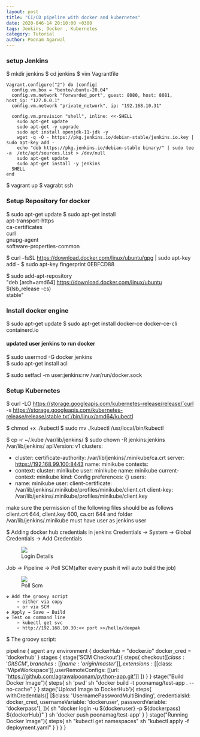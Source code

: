 ```yaml
---
layout: post
title: "CI/CD pipeline with docker and kubernetes"
date: 2020-046-14 20:10:00 +0300
tags: Jenkins, Docker , Kubernetes
category: Tutorial
author: Poonam Agarwal
---
```


### setup Jenkins
$ mkdir jenkins
$ cd jenkins
$ vim Vagrantfile

	Vagrant.configure("2") do |config|
	  config.vm.box = "bento/ubuntu-20.04"
	  config.vm.network "forwarded_port", guest: 8080, host: 8081, host_ip: "127.0.0.1"
	  config.vm.network "private_network", ip: "192.168.10.31"

	  config.vm.provision "shell", inline: <<-SHELL
	    sudo apt-get update
	    sudo apt-get -y upgrade
	    sudo apt install openjdk-11-jdk -y  
	    wget -q -O - https://pkg.jenkins.io/debian-stable/jenkins.io.key | sudo apt-key add -
	    echo "deb https://pkg.jenkins.io/debian-stable binary/" | sudo tee -a  /etc/apt/sources.list > /dev/null
	    sudo apt-get update
	    sudo apt-get install -y jenkins
	  SHELL
	end

$ vagrant up
$ vagrabt ssh

### Setup Repository for docker

$ sudo apt-get update
$ sudo apt-get install \
    apt-transport-https \
    ca-certificates \
    curl \
    gnupg-agent \
    software-properties-common


$ curl -fsSL https://download.docker.com/linux/ubuntu/gpg | sudo apt-key add -
$ sudo apt-key fingerprint 0EBFCD88

$ sudo add-apt-repository \
   "deb [arch=amd64] https://download.docker.com/linux/ubuntu \
   $(lsb_release -cs) \
   stable"


### Install docker engine

$ sudo apt-get update
$ sudo apt-get install docker-ce docker-ce-cli containerd.io

#### updated user jenkins to run docker 
$ sudo usermod -G docker jenkins	
$ sudo apt-get install acl

$ sudo setfacl -m user:jenkins:rw /var/run/docker.sock

### Setup Kubernetes

$ curl -LO https://storage.googleapis.com/kubernetes-release/release/`curl -s https://storage.googleapis.com/kubernetes-release/release/stable.txt`/bin/linux/amd64/kubectl

$ chmod +x ./kubectl
$ sudo mv ./kubectl /usr/local/bin/kubectl

$ cp -r ~/.kube /var/lib/jenkins/
$ sudo chown -R jenkins:jenkins /var/lib/jenkins/
apiVersion: v1
clusters:
- cluster:
    certificate-authority: /var/lib/jenkins/.minikube/ca.crt
    server: https://192.168.99.100:8443
  name: minikube
contexts:
- context:
    cluster: minikube
    user: minikube
  name: minikube
current-context: minikube
kind: Config
preferences: {}
users:
- name: minikube
  user:
    client-certificate: /var/lib/jenkins/.minikube/profiles/minikube/client.crt
    client-key: /var/lib/jenkins/.minikube/profiles/minikube/client.key

make sure the permission of the following files should be as follows
client.crt 644, 
client.key 600, 
ca.crt 644
and folder /var/lib/jenkins/.minikube must have user as jenkins user


$ Adding docker hub credentials in jenkins
Credentials → System → Global Credentials → Add Credentials

<div>

<figure>
<img src="{{ site.github.url }}/media/img/credentials.png" />
<figcaption>Login Details</figcaption>
</figure>

</div>

Job → Pipeline → Poll SCM(after every push it will auto build the job)

<div>

<figure>
<img src="{{ site.github.url }}/media/img/pollscm.png" />
<figcaption>Poll Scm</figcaption>
</figure>

</div>


	❖ Add the groovy script
		➢ either via copy
		➢ or via SCM
	❖ Apply → Save → Build
	❖ Test on command line
		➢ kubectl get svc
		➢ http://192.168.10.30:<< port >>/hello/deepak

$ The groovy script:

pipeline {
   agent any
   environment {
       dockerHub = "docker.io"
       docker_cred = 'dockerhub'
   }
   stages {
		stage('SCM Checkout'){
			steps{
				checkout([$class: 'GitSCM',branches: [[name: 'origin/master']],extensions: [[$class: 'WipeWorkspace']],userRemoteConfigs: [[url: 'https://github.com/agrawalpoonam/python-app.git']]  ])
			}
		}
		stage("Build Docker Image"){
			steps{
				sh 'pwd'
				sh "docker build -t poonamag/test-app . --no-cache"
			}
		}
		stage('Upload Image to DockerHub'){
			steps{ 
	     	    withCredentials([
     		 	[$class: 'UsernamePasswordMultiBinding', credentialsId: docker_cred, usernameVariable: 'dockeruser', passwordVariable: 'dockerpass'],
  				]){
					sh "docker login -u ${dockeruser} -p ${dockerpass} ${dockerHub}"
  				}
	    	  	sh 'docker push poonamag/test-app'
	    	 }
	  	}
		stage("Running Docker Image"){
			steps{
				sh "kubectl get namespaces"
				sh "kubectl apply -f deployment.yaml"
			}
		}
}
}


